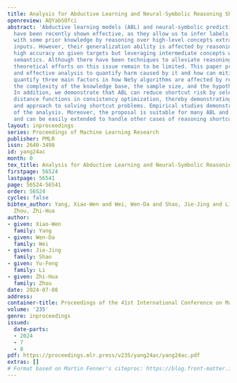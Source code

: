 ```yaml
---
title: Analysis for Abductive Learning and Neural-Symbolic Reasoning Shortcuts
openreview: AQYabSOfci
abstract: 'Abductive learning models (ABL) and neural-symbolic predictive models (NeSy)
  have been recently shown effective, as they allow us to infer labels that are consistent
  with some prior knowledge by reasoning over high-level concepts extracted from sub-symbolic
  inputs. However, their generalization ability is affected by reasoning shortcuts:
  high accuracy on given targets but leveraging intermediate concepts with unintended
  semantics. Although there have been techniques to alleviate reasoning shortcuts,
  theoretical efforts on this issue remain to be limited. This paper proposes a simple
  and effective analysis to quantify harm caused by it and how can mitigate it. We
  quantify three main factors in how NeSy algorithms are affected by reasoning shortcuts:
  the complexity of the knowledge base, the sample size, and the hypothesis space.
  In addition, we demonstrate that ABL can reduce shortcut risk by selecting specific
  distance functions in consistency optimization, thereby demonstrating its potential
  and approach to solving shortcut problems. Empirical studies demonstrate the rationality
  of the analysis. Moreover, the proposal is suitable for many ABL and NeSy algorithms
  and can be easily extended to handle other cases of reasoning shortcuts.'
layout: inproceedings
series: Proceedings of Machine Learning Research
publisher: PMLR
issn: 2640-3498
id: yang24ac
month: 0
tex_title: Analysis for Abductive Learning and Neural-Symbolic Reasoning Shortcuts
firstpage: 56524
lastpage: 56541
page: 56524-56541
order: 56524
cycles: false
bibtex_author: Yang, Xiao-Wen and Wei, Wen-Da and Shao, Jie-Jing and Li, Yu-Feng and
  Zhou, Zhi-Hua
author:
- given: Xiao-Wen
  family: Yang
- given: Wen-Da
  family: Wei
- given: Jie-Jing
  family: Shao
- given: Yu-Feng
  family: Li
- given: Zhi-Hua
  family: Zhou
date: 2024-07-08
address:
container-title: Proceedings of the 41st International Conference on Machine Learning
volume: '235'
genre: inproceedings
issued:
  date-parts:
  - 2024
  - 7
  - 8
pdf: https://proceedings.mlr.press/v235/yang24ac/yang24ac.pdf
extras: []
# Format based on Martin Fenner's citeproc: https://blog.front-matter.io/posts/citeproc-yaml-for-bibliographies/
---
```

